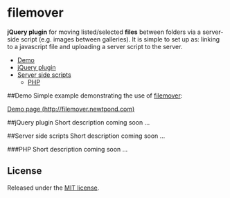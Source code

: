 filemover
=========

**jQuery plugin** for moving listed/selected **files** between folders via a server-side script (e.g. images between galleries). It is simple to set up as: linking to a javascript file and uploading a server script to the server.

 - [Demo](#demo)
 - [jQuery plugin](#jquery-plugin)
 - [Server side scripts](#server-siede-scripts)
   - [PHP](#php)

##Demo
Simple example demonstrating the use of [filemover](https://github.com/mturjak/filemover):

[Demo page (http://filemover.newtpond.com)](http://filemover.newtpond.com)

##jQuery plugin
Short description coming soon ...

##Server side scripts
Short description coming soon ...

###PHP
Short description coming soon ...

## License
Released under the [MIT license](http://www.opensource.org/licenses/MIT).


